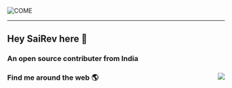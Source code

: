 ![COME](https://user-images.githubusercontent.com/96655163/195539546-4d2778fc-c88c-41a7-9dfe-e2a084847296.png)

---

<h2>Hey SaiRev here 👋</h2>
<h3>An open source contributer from India</h3>

### Find me around the web 🌎 <img align="right" src="https://visitor-badge.laobi.icu/badge?page_id=SaiRev0" />

<!---
SaiRev0/SaiRev0 is a ✨ special ✨ repository because its `README.md` (this file) appears on your GitHub profile.
You can click the Preview link to take a look at your changes.
--->
